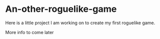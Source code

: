 # An-other-roguelike-game

Here is a little project I am working on to create my first roguelike game.

More info to come later
 